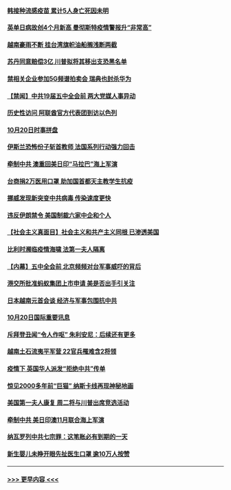 #### [韩接种流感疫苗 累计5人身亡死因未明](../pages/prog202/a102968019.md?t=10211602) 
#### [英单日病故创4个月新高 曼彻斯特疫情警报升“非常高”](../pages/prog202/a102967908.md?t=10211602) 
#### [越南豪雨不断 挂台湾旗帜油船搁浅断两截](../pages/prog202/a102967881.md?t=10211602) 
#### [苏丹同意赔偿3亿  川普拟将其移出支恐黑名单](../pages/prog202/a102967692.md?t=10211602) 
#### [禁相关企业参加5G频谱拍卖会 瑞典也封杀华为](../pages/prog202/a102967720.md?t=10211602) 
#### [【禁闻】中共19届五中全会前 两大党媒人事异动](../pages/prog202/a102967716.md?t=10211602) 
#### [历史性访问 阿联酋官方代表团到访以色列](../pages/prog202/a102967711.md?t=10211602) 
#### [10月20日时事拼盘](../pages/prog202/a102967701.md?t=10211602) 
#### [伊斯兰恐怖份子斩首教师 法国系列行动强力回击](../pages/prog202/a102967627.md?t=10211602) 
#### [牵制中共  澳重回美日印“马拉巴”海上军演](../pages/prog202/a102967624.md?t=10211602) 
#### [台商捐2万医用口罩 助加国首都天主教学生抗疫](../pages/prog202/a102967563.md?t=10211602) 
#### [挪威发现新突变中共病毒 传染速度更快](../pages/prog202/a102967491.md?t=10211602) 
#### [违反伊朗禁令 美国制裁六家中企和个人](../pages/prog202/a102967514.md?t=10211602) 
#### [【社会主义真面目】社会主义和共产主义同根 已渗透美国](../pages/prog202/a102967512.md?t=10211602) 
#### [比利时濒临疫情海啸 法第一夫人隔离](../pages/prog202/a102967509.md?t=10211602) 
#### [【内幕】五中全会前 北京频频对台军事威吓的背后](../pages/prog202/a102967506.md?t=10211602) 
#### [港交所批准蚂蚁集团上市申请 美是否出手引关注](../pages/prog202/a102967469.md?t=10211602) 
#### [日本越南元首会谈 经济与军事包围抗中共](../pages/prog202/a102967291.md?t=10211602) 
#### [10月20日国际重要讯息](../pages/prog202/a102967284.md?t=10211602) 
#### [斥拜登丑闻“令人作呕” 朱利安尼：后续还有更多](../pages/prog202/a102967188.md?t=10211602) 
#### [越南土石流夷平军营 22官兵罹难含2将领](../pages/prog202/a102967162.md?t=10211602) 
#### [疫情下 英国华人派发“拒绝中共”传单](../pages/prog202/a102967173.md?t=10211602) 
#### [惊见2000多年前“巨猫” 纳斯卡线再现神秘地画](../pages/prog202/a102967163.md?t=10211602) 
#### [美国第一夫人康复 周二将与川普出席竞选活动](../pages/prog202/a102967098.md?t=10211602) 
#### [牵制中共 美日印澳11月联合海上军演](../pages/prog202/a102967068.md?t=10211602) 
#### [纳瓦罗列中共七宗罪：这笔账必有到期的一天](../pages/prog202/a102967038.md?t=10211602) 
#### [新生婴儿未睁开眼先扯医生口罩 逾10万人按赞](../pages/prog202/a102966587.md?t=10211602) 

----
#### [ >>> 更早内容 <<< ](../indexes/prog202-earlier.md)
